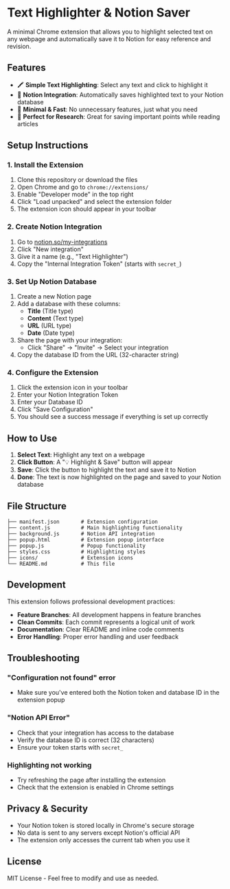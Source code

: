# Text Highlighter & Notion Saver

A minimal Chrome extension that allows you to highlight selected text on any webpage and automatically save it to Notion for easy reference and revision.

## Features

- 🖍️ **Simple Text Highlighting**: Select any text and click to highlight it
- 📝 **Notion Integration**: Automatically saves highlighted text to your Notion database
- 🚀 **Minimal & Fast**: No unnecessary features, just what you need
- 📖 **Perfect for Research**: Great for saving important points while reading articles

## Setup Instructions

### 1. Install the Extension

1. Clone this repository or download the files
2. Open Chrome and go to `chrome://extensions/`
3. Enable "Developer mode" in the top right
4. Click "Load unpacked" and select the extension folder
5. The extension icon should appear in your toolbar

### 2. Create Notion Integration

1. Go to [notion.so/my-integrations](https://www.notion.so/my-integrations)
2. Click "New integration"
3. Give it a name (e.g., "Text Highlighter")
4. Copy the "Internal Integration Token" (starts with `secret_`)

### 3. Set Up Notion Database

1. Create a new Notion page
2. Add a database with these columns:
   - **Title** (Title type)
   - **Content** (Text type)
   - **URL** (URL type)
   - **Date** (Date type)
3. Share the page with your integration:
   - Click "Share" → "Invite" → Select your integration
4. Copy the database ID from the URL (32-character string)

### 4. Configure the Extension

1. Click the extension icon in your toolbar
2. Enter your Notion Integration Token
3. Enter your Database ID
4. Click "Save Configuration"
5. You should see a success message if everything is set up correctly

## How to Use

1. **Select Text**: Highlight any text on a webpage
2. **Click Button**: A "💡 Highlight & Save" button will appear
3. **Save**: Click the button to highlight the text and save it to Notion
4. **Done**: The text is now highlighted on the page and saved to your Notion database

## File Structure

```
├── manifest.json       # Extension configuration
├── content.js          # Main highlighting functionality
├── background.js       # Notion API integration
├── popup.html          # Extension popup interface
├── popup.js            # Popup functionality
├── styles.css          # Highlighting styles
├── icons/              # Extension icons
└── README.md           # This file
```

## Development

This extension follows professional development practices:

- **Feature Branches**: All development happens in feature branches
- **Clean Commits**: Each commit represents a logical unit of work
- **Documentation**: Clear README and inline code comments
- **Error Handling**: Proper error handling and user feedback

## Troubleshooting

### "Configuration not found" error
- Make sure you've entered both the Notion token and database ID in the extension popup

### "Notion API Error" 
- Check that your integration has access to the database
- Verify the database ID is correct (32 characters)
- Ensure your token starts with `secret_`

### Highlighting not working
- Try refreshing the page after installing the extension
- Check that the extension is enabled in Chrome settings

## Privacy & Security

- Your Notion token is stored locally in Chrome's secure storage
- No data is sent to any servers except Notion's official API
- The extension only accesses the current tab when you use it

## License

MIT License - Feel free to modify and use as needed.
